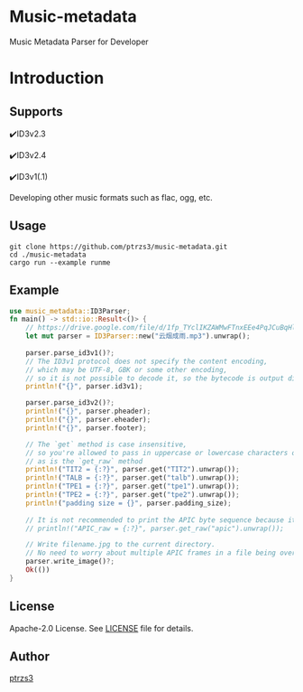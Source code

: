 # Music-metadata

Music Metadata Parser for Developer

# Introduction

## Supports

✔️ID3v2.3

✔️ID3v2.4

✔️ID3v1(.1)

Developing other music formats such as flac, ogg, etc.



## Usage

```shell
git clone https://github.com/ptrzs3/music-metadata.git
cd ./music-metadata
cargo run --example runme
```

## Example

```rust
use music_metadata::ID3Parser;
fn main() -> std::io::Result<()> {
    // https://drive.google.com/file/d/1fp_TYclIKZAWMwFTnxEEe4PqJCuBqHl4/view?usp=sharing
    let mut parser = ID3Parser::new("云烟成雨.mp3").unwrap();
    
    parser.parse_id3v1()?;
    // The ID3v1 protocol does not specify the content encoding, 
    // which may be UTF-8, GBK or some other encoding, 
    // so it is not possible to decode it, so the bytecode is output directly
    println!("{}", parser.id3v1);

    parser.parse_id3v2()?;
    println!("{}", parser.pheader);
    println!("{}", parser.eheader);
    println!("{}", parser.footer);

    // The `get` method is case insensitive,
    // so you're allowed to pass in uppercase or lowercase characters or a mix of upper and lowercase characters,
    // as is the `get_raw` method
    println!("TIT2 = {:?}", parser.get("TIT2").unwrap());
    println!("TALB = {:?}", parser.get("talb").unwrap());
    println!("TPE1 = {:?}", parser.get("tpe1").unwrap());
    println!("TPE2 = {:?}", parser.get("tpe2").unwrap());
    println!("padding size = {}", parser.padding_size);
    
    // It is not recommended to print the APIC byte sequence because it is really long
    // println!("APIC_raw = {:?}", parser.get_raw("apic").unwrap());

    // Write filename.jpg to the current directory.
    // No need to worry about multiple APIC frames in a file being overwritten by the same name.
    parser.write_image()?;
    Ok(())
}
```

## License

Apache-2.0 License. See [LICENSE](https://github.com/ptrzs3/music-metadata/blob/main/LICENSE) file for details.

## Author

[ptrzs3](https://github.com/ptrzs3)

